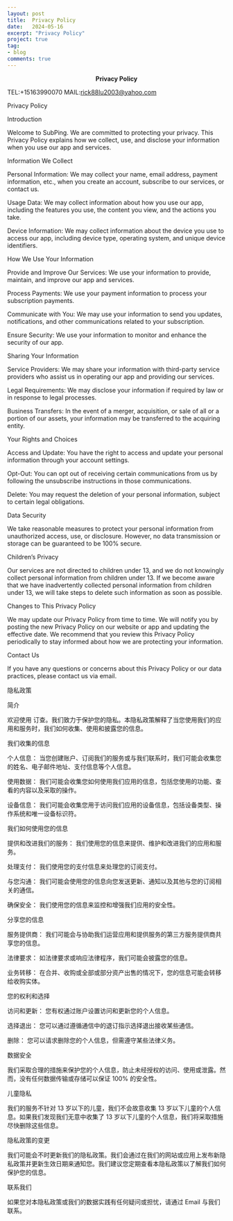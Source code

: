 ```yaml
---
layout: post
title:  Privacy Policy
date:   2024-05-16
excerpt: "Privacy Policy"
project: true
tag:
- blog
comments: true
---
```

 
    
<center><b>Privacy Policy</b></center>
     


TEL:+15163990070 
MAIL:rick88lu2003@yahoo.com   <br>


Privacy Policy

Introduction

Welcome to SubPing. We are committed to protecting your privacy. This Privacy Policy explains how we collect, use, and disclose your information when you use our app and services.

Information We Collect

Personal Information: We may collect your name, email address, payment information, etc., when you create an account, subscribe to our services, or contact us.

Usage Data: We may collect information about how you use our app, including the features you use, the content you view, and the actions you take.

Device Information: We may collect information about the device you use to access our app, including device type, operating system, and unique device identifiers.

How We Use Your Information

Provide and Improve Our Services: We use your information to provide, maintain, and improve our app and services.

Process Payments: We use your payment information to process your subscription payments.

Communicate with You: We may use your information to send you updates, notifications, and other communications related to your subscription.

Ensure Security: We use your information to monitor and enhance the security of our app.

Sharing Your Information

Service Providers: We may share your information with third-party service providers who assist us in operating our app and providing our services.

Legal Requirements: We may disclose your information if required by law or in response to legal processes.

Business Transfers: In the event of a merger, acquisition, or sale of all or a portion of our assets, your information may be transferred to the acquiring entity.

Your Rights and Choices

Access and Update: You have the right to access and update your personal information through your account settings.

Opt-Out: You can opt out of receiving certain communications from us by following the unsubscribe instructions in those communications.

Delete: You may request the deletion of your personal information, subject to certain legal obligations.

Data Security

We take reasonable measures to protect your personal information from unauthorized access, use, or disclosure. However, no data transmission or storage can be guaranteed to be 100% secure.

Children’s Privacy

Our services are not directed to children under 13, and we do not knowingly collect personal information from children under 13. If we become aware that we have inadvertently collected personal information from children under 13, we will take steps to delete such information as soon as possible.

Changes to This Privacy Policy

We may update our Privacy Policy from time to time. We will notify you by posting the new Privacy Policy on our website or app and updating the effective date. We recommend that you review this Privacy Policy periodically to stay informed about how we are protecting your information.

Contact Us

If you have any questions or concerns about this Privacy Policy or our data practices, please contact us via email.


隐私政策


简介

欢迎使用 订查。我们致力于保护您的隐私。本隐私政策解释了当您使用我们的应用和服务时，我们如何收集、使用和披露您的信息。

我们收集的信息

个人信息： 当您创建账户、订阅我们的服务或与我们联系时，我们可能会收集您的姓名、电子邮件地址、支付信息等个人信息。

使用数据： 我们可能会收集您如何使用我们应用的信息，包括您使用的功能、查看的内容以及采取的操作。

设备信息： 我们可能会收集您用于访问我们应用的设备信息，包括设备类型、操作系统和唯一设备标识符。

我们如何使用您的信息

提供和改进我们的服务： 我们使用您的信息来提供、维护和改进我们的应用和服务。

处理支付： 我们使用您的支付信息来处理您的订阅支付。

与您沟通： 我们可能会使用您的信息向您发送更新、通知以及其他与您的订阅相关的通信。

确保安全： 我们使用您的信息来监控和增强我们应用的安全性。

分享您的信息

服务提供商： 我们可能会与协助我们运营应用和提供服务的第三方服务提供商共享您的信息。

法律要求： 如法律要求或响应法律程序，我们可能会披露您的信息。

业务转移： 在合并、收购或全部或部分资产出售的情况下，您的信息可能会转移给收购实体。

您的权利和选择

访问和更新： 您有权通过账户设置访问和更新您的个人信息。

选择退出： 您可以通过遵循通信中的退订指示选择退出接收某些通信。

删除： 您可以请求删除您的个人信息，但需遵守某些法律义务。

数据安全

我们采取合理的措施来保护您的个人信息，防止未经授权的访问、使用或泄露。然而，没有任何数据传输或存储可以保证 100% 的安全性。

儿童隐私

我们的服务不针对 13 岁以下的儿童，我们不会故意收集 13 岁以下儿童的个人信息。如果我们发现我们无意中收集了 13 岁以下儿童的个人信息，我们将采取措施尽快删除这些信息。

隐私政策的变更

我们可能会不时更新我们的隐私政策。我们会通过在我们的网站或应用上发布新隐私政策并更新生效日期来通知您。我们建议您定期查看本隐私政策以了解我们如何保护您的信息。

联系我们

如果您对本隐私政策或我们的数据实践有任何疑问或担忧，请通过 Email 与我们联系。
	
	 
  
 

 
 
 
